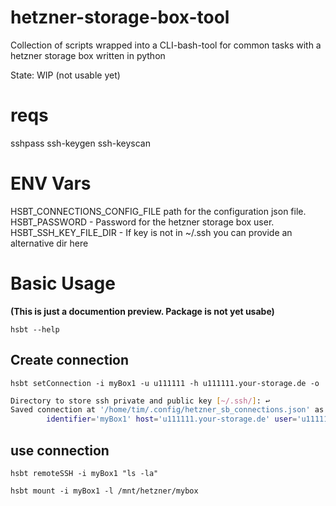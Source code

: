 # hetzner-storage-box-tool
Collection of scripts wrapped into a CLI-bash-tool for common tasks with a hetzner storage box written in python

State: WIP (not usable yet)


# reqs
sshpass
ssh-keygen
ssh-keyscan


# ENV Vars

HSBT_CONNECTIONS_CONFIG_FILE path for the configuration json file.
HSBT_PASSWORD - Password for the hetzner storage box user.
HSBT_SSH_KEY_FILE_DIR - If key is not in ~/.ssh you can provide an alternative dir here


# Basic Usage

**(This is just a documention preview. Package is not yet usabe)**

`hsbt --help`

## Create connection

`hsbt setConnection -i myBox1 -u u111111 -h u111111.your-storage.de -o`

```bash
Directory to store ssh private and public key [~/.ssh/]: ↩️
Saved connection at '/home/tim/.config/hetzner_sb_connections.json' as:
        identifier='myBox1' host='u111111.your-storage.de' user='u111111' key_dir='~/.ssh/'
```

## use connection

`hsbt remoteSSH -i myBox1 "ls -la"`

`hsbt mount -i myBox1 -l /mnt/hetzner/mybox`